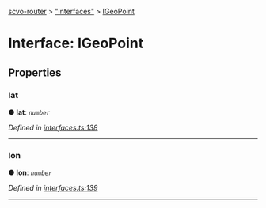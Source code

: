 [scvo-router](../README.md) > ["interfaces"](../modules/_interfaces_.md) > [IGeoPoint](../interfaces/_interfaces_.igeopoint.md)



# Interface: IGeoPoint


## Properties
<a id="lat"></a>

###  lat

**●  lat**:  *`number`* 

*Defined in [interfaces.ts:138](https://github.com/scvodigital/scvo-router/blob/cdc78cf/src/interfaces.ts#L138)*





___

<a id="lon"></a>

###  lon

**●  lon**:  *`number`* 

*Defined in [interfaces.ts:139](https://github.com/scvodigital/scvo-router/blob/cdc78cf/src/interfaces.ts#L139)*





___


